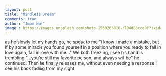 ```yaml
---
layout: post
title: "Mindless Dream"
comments: true
author: "Imam Nur"
image : https://images.unsplash.com/photo-1560263816-d704d83cce0f?ixid=MnwxMjA3fDB8MHxzZWFyY2h8NHx8YnV0dGVyZmx5fGVufDB8fDB8fA%3D%3D&ixlib=rb-1.2.1&auto=format&fit=crop&w=500&q=60
---
```


as he slowly let my hands go, he speak to me "i know i made a mistake, but if by some miracle you found yourself in a position where you ready to fall in love again, fall in love with me..." We both freezing, i see his hand is trembling "...you're still my favorite person, and always will be" he continued. Then he finally releases me, without even needing a response i see his back fading from my sight.
